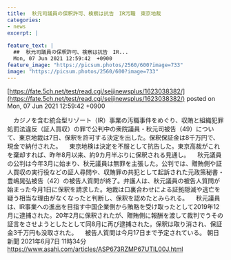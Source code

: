 ```yaml
---
title:  秋元司議員の保釈許可、検察は抗告　IR汚職　東京地裁  
categories:
- news
excerpt: |
  
feature_text: |
  ##  秋元司議員の保釈許可、検察は抗告　IR...
  Mon, 07 Jun 2021 12:59:42  +0900
feature_image: "https://picsum.photos/2560/600?image=733"
image: "https://picsum.photos/2560/600?image=733"
---
```


[https://fate.5ch.net/test/read.cgi/seijinewsplus/1623038382/](https://fate.5ch.net/test/read.cgi/seijinewsplus/1623038382/)
posted on Mon, 07 Jun 2021 12:59:42  +0900

<!--more-->

　カジノを含む統合型リゾート（IR）事業の汚職事件をめぐり、収賄と組織犯罪処罰法違反（証人買収）の罪で公判中の衆院議員・秋元司被告（49）について、東京地裁は7日、保釈を許可する決定を出した。保釈保証金は8千万円で、現金で納付された。 　東京地検は決定を不服として抗告した。東京高裁がこれを棄却すれば、昨年8月以来、約9カ月半ぶりに保釈される見通し。 　秋元議員の公判は今年3月に始まり、秋元議員は無罪を主張した。公判では、贈賄側や証人買収の実行役などの証人尋問や、収賄罪の共犯として起訴された元政策秘書・豊嶋晃弘被告（42）の被告人質問が終了。弁護人は、秋元議員の被告人質問が始まった今月1日に保釈を請求した。地裁は口裏合わせによる証拠隠滅や逃亡を疑う相当な理由がなくなったと判断し、保釈を認めたとみられる。 　秋元議員は、IR事業への進出を目指す中国企業側から賄賂を受け取ったとして2019年12月に逮捕された。20年2月に保釈されたが、贈賄側に報酬を渡して裁判でうその証言をさせようとしたとして同8月に再び逮捕された。保釈は取り消され、保証金3千万円も没取された。 　被告人質問は今月17日まで予定されている。 朝日新聞 2021年6月7日 11時34分 https://www.asahi.com/articles/ASP673RZMP67UTIL00J.html
